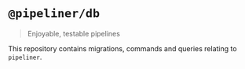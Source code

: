 # `@pipeliner/db`

> Enjoyable, testable pipelines

This repository contains migrations, commands and queries relating to `pipeliner`.
